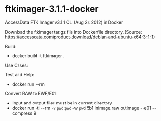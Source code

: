 # ftkimager-3.1.1-docker

AccessData FTK Imager v3.1.1 CLI (Aug 24 2012) in Docker

Download the ftkimager tar.gz file into Dockerfile directory. (Source: https://accessdata.com/product-download/debian-and-ubuntu-x64-3-1-1)

Build:

  * docker build -t ftkimager .

Use Cases:

Test and Help:
  * docker run --rm 

Convert RAW to EWF/E01
  * Input and output files must be in current directory
  * docker run -ti --rm -v `pwd`:`pwd` -w `pwd` 5b1 inimage.raw outimage --e01 --compress 9
